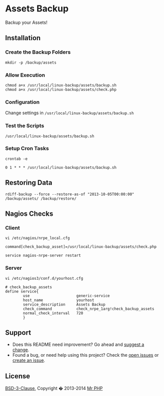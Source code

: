 # Assets Backup

Backup your Assets!


## Installation


### Create the Backup Folders

```
mkdir -p /backup/assets
```


### Allow Execution

```
chmod a+x /usr/local/linux-backup/assets/backup.sh
chmod a+x /usr/local/linux-backup/assets/check.php
```


### Configuration

Change settings in `/usr/local/linux-backup/assets/backup.sh`


### Test the Scripts

```
/usr/local/linux-backup/assets/backup.sh
```


### Setup Cron Tasks

`crontab -e`

```
0 1 * * * /usr/local/linux-backup/assets/backup.sh
```


## Restoring Data

```
rdiff-backup --force --restore-as-of "2013-10-05T00:00:00" /backup/assets/ /backup/restore/
```


## Nagios Checks


### Client

`vi /etc/nagios/nrpe_local.cfg`

```
command[check_backup_asset]=/usr/local/linux-backup/assets/check.php
```

`service nagios-nrpe-server restart`


### Server

`vi /etc/nagios3/conf.d/yourhost.cfg`

```
# check_backup_assets
define service{
        use                     generic-service
        host_name               yourhost
        service_description     Assets Backup
        check_command           check_nrpe_1arg!check_backup_assets
        normal_check_interval   720
        }
```


## Support

- Does this README need improvement?  Go ahead and [suggest a change](https://github.com/cornernote/linux-backup/edit/master/assets/README.md).
- Found a bug, or need help using this project?  Check the [open issues](https://github.com/cornernote/linux-backup/issues) or [create an issue](https://github.com/cornernote/linux-backup/issues/new).


## License

[BSD-3-Clause](https://raw.github.com/cornernote/linux-backup/master/LICENSE), Copyright � 2013-2014 [Mr PHP](mailto:info@mrphp.com.au)
